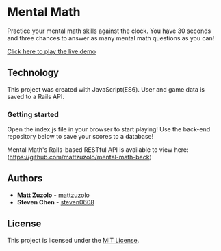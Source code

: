 # Mental Math

Practice your mental math skills against the clock. You have 30 seconds and three chances to answer as many mental math questions as you can!

[Click here to play the live demo](https://mattzuzolo.github.io/mental-math/)

## Technology

This project was created with JavaScript(ES6). User and game data is saved to a Rails API.

### Getting started

Open the index.js file in your browser to start playing! Use the back-end repository below to save your scores to a database!

Mental Math's Rails-based RESTful API is available to view here: (https://github.com/mattzuzolo/mental-math-back)

## Authors

* **Matt Zuzolo** - [mattzuzolo](https://mattzuzolo.github.io/)
* **Steven Chen** - [steven0608](https://github.com/steven0608)

 ## License 
 
 This project is licensed under the [MIT License](https://opensource.org/licenses/MIT).
